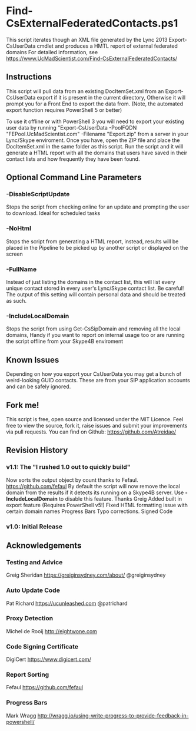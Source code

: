 # Find-CsExternalFederatedContacts.ps1

This script iterates though an XML file generated by the Lync 2013 Export-CsUserData cmdlet and produces a HMTL report of external federated domains
For detailed information, see https://www.UcMadScientist.com/Find-CsExternalFederatedContacts/


## Instructions
This script will pull data from an existing DocItemSet.xml from an Export-CsUserData export if it is present in the current directory, Otherwise it will prompt you for a Front End to export the data from.
(Note, the automated export function requires PowerShell 5 or better)

To use it offline or with PowerShell 3 you will need to export your existing user data by running "Export-CsUserData -PoolFQDN "FEPool.UcMadScientist.com" -Filename "Export.zip" from a server in your Lync/Skype enviroment.
Once you have, open the ZIP file and place the DocItemSet.xml in the same folder as this script.
Run the script and it will generate a HTML report with all the domains that users have saved in their contact lists and how frequently they have been found.

## Optional Command Line Parameters

### -DisableScriptUpdate
Stops the script from checking online for an update and prompting the user to download. Ideal for scheduled tasks

### -NoHtml
Stops the script from generating a HTML report, instead, results will be placed in the Pipeline to be picked up by another script or displayed on the screen

### -FullName
Instead of just listing the domains in the contact list, this will list every unique contact stored in every user's Lync/Skype contact list.
Be careful! The output of this setting will contain personal data and should be treated as such.

### -IncludeLocalDomain
Stops the script from using Get-CsSipDomain and removing all the local domains, Handy if you want to report on internal usage too or are running the script offline from your Skype4B enviroment

## Known Issues

Depending on how you export your CsUserData you may get a bunch of weird-looking GUID contacts. These are from your SIP application accounts and can be safely ignored.


## Fork me!
This script is free, open source and licensed under the MIT Licence. Feel free to view the source, fork it, raise issues and submit your improvements via pull requests. You can find on Github:
https://github.com/Atreidae/


## Revision History

### v1.1: The "I rushed 1.0 out to quickly build"
Now sorts the output object by count thanks to Fefaul. https://github.com/fefaul
By default the script will now remove the local domain from the results if it detects its running on a Skype4B server. Use **-IncludeLocalDomain** to disable this feature. Thanks Greig
Added built in export feature (Requires PowerShell v5!) 
Fixed HTML formatting issue with certain domain names
Progress Bars
Typo corrections.
Signed Code

### v1.0: Initial Release



## Acknowledgements

### Testing and Advice
Greig Sheridan https://greiginsydney.com/about/ @greiginsydney

### Auto Update Code
Pat Richard https://ucunleashed.com @patrichard

### Proxy Detection
Michel de Rooij	http://eightwone.com

### Code Signing Certificate
DigiCert https://www.digicert.com/

### Report Sorting
Fefaul https://github.com/fefaul

### Progress Bars
Mark Wragg http://wragg.io/using-write-progress-to-provide-feedback-in-powershell/
